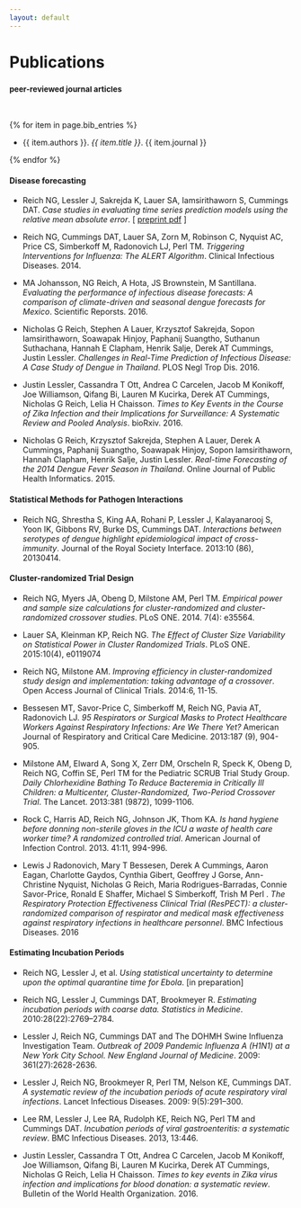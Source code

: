 ```yaml
---
layout: default
---
```


# Publications
### <small class="label"> peer-reviewed journal articles</small>

<br>

{% for item in page.bib_entries %}

- {{ item.authors }}. *{{ item.title }}*. {{ item.journal }}

{% endfor %}

#### Disease forecasting

- Reich NG, Lessler J, Sakrejda K, Lauer SA, Iamsirithaworn S, Cummings DAT.
  *Case studies in evaluating time series prediction models using the relative
  mean absolute
  error*. [ [preprint pdf](http://works.bepress.com/nicholas_reich/11) ]

- Reich NG, Cummings DAT, Lauer SA, Zorn M, Robinson C, Nyquist AC, Price CS,
  Simberkoff M, Radonovich LJ, Perl TM. *Triggering Interventions for Influenza:
  The ALERT Algorithm*. Clinical Infectious Diseases. 2014.
  
- MA Johansson, NG Reich, A Hota, JS Brownstein, M Santillana. *Evaluating the
  performance of infectious disease forecasts: A comparison of climate-driven
  and seasonal dengue forecasts for Mexico*. Scientific Reporsts. 2016.
  
- Nicholas G Reich, Stephen A Lauer, Krzysztof Sakrejda, Sopon Iamsirithaworn,
  Soawapak Hinjoy, Paphanij Suangtho, Suthanun Suthachana, Hannah E Clapham,
  Henrik Salje, Derek AT Cummings, Justin Lessler. *Challenges in Real-Time
  Prediction of Infectious Disease: A Case Study of Dengue in Thailand*. PLOS
  Negl Trop Dis. 2016.
  
- Justin Lessler, Cassandra T Ott, Andrea C Carcelen, Jacob M Konikoff, Joe
  Williamson, Qifang Bi, Lauren M Kucirka, Derek AT Cummings, Nicholas G Reich,
  Lelia H Chaisson. *Times to Key Events in the Course of Zika Infection and
  their Implications for Surveillance: A Systematic Review and Pooled Analysis*.
  bioRxiv. 2016.
  
- Nicholas G Reich, Krzysztof Sakrejda, Stephen A Lauer, Derek A Cummings,
  Paphanij Suangtho, Soawapak Hinjoy, Sopon Iamsirithaworn, Hannah Clapham,
  Henrik Salje, Justin Lessler. *Real-time Forecasting of the 2014 Dengue Fever
  Season in Thailand*. Online Journal of Public Health Informatics. 2015.
  
#### Statistical Methods for Pathogen Interactions

- Reich NG, Shrestha S, King AA, Rohani P, Lessler J, Kalayanarooj S, Yoon IK,
  Gibbons RV, Burke DS, Cummings DAT. *Interactions between serotypes of dengue
  highlight epidemiological impact of cross- immunity*. Journal of the Royal
  Society Interface. 2013:10 (86), 20130414.

#### Cluster-randomized Trial Design

- Reich NG, Myers JA, Obeng D, Milstone AM, Perl TM. *Empirical power and sample
  size calculations for cluster-randomized and cluster-randomized crossover
  studies*. PLoS ONE. 2014. 7(4): e35564.

- Lauer SA, Kleinman KP, Reich NG. *The Effect of Cluster Size Variability on
  Statistical Power in Cluster Randomized Trials*. PLoS ONE. 2015:10(4), e0119074

- Reich NG, Milstone AM. *Improving efficiency in cluster-randomized study design
  and implementation: taking advantage of a crossover*. Open Access Journal of
  Clinical Trials. 2014:6, 11-15.

- Bessesen MT, Savor-Price C, Simberkoff M, Reich NG, Pavia AT, Radonovich LJ.
  *95 Respirators or Surgical Masks to Protect Healthcare Workers Against
  Respiratory Infections: Are We There Yet?* American Journal of Respiratory and
  Critical Care Medicine. 2013:187 (9), 904-905.
  
- Milstone AM, Elward A, Song X, Zerr DM, Orscheln R, Speck K, Obeng D, Reich
  NG, Coffin SE, Perl TM for the Pediatric SCRUB Trial Study Group. *Daily
  Chlorhexidine Bathing To Reduce Bacteremia in Critically Ill Children: a
  Multicenter, Cluster-Randomized, Two-Period Crossover Trial*. The Lancet.
  2013:381 (9872), 1099-1106.
  
- Rock C, Harris AD, Reich NG, Johnson JK, Thom KA. *Is hand hygiene before
  donning non-sterile gloves in the ICU a waste of health care worker time? A
  randomized controlled trial*. American Journal of Infection Control. 2013.
  41:11, 994-996.
  
- Lewis J Radonovich, Mary T Bessesen, Derek A Cummings, Aaron Eagan, Charlotte
  Gaydos, Cynthia Gibert, Geoffrey J Gorse, Ann-Christine Nyquist, Nicholas G
  Reich, Maria Rodrigues-Barradas, Connie Savor-Price, Ronald E Shaffer, Michael
  S Simberkoff, Trish M Perl . *The Respiratory Protection Effectiveness Clinical
  Trial (ResPECT): a cluster-randomized comparison of respirator and medical
  mask effectiveness against respiratory infections in healthcare personnel*. BMC
  Infectious Diseases. 2016

#### Estimating Incubation Periods

- Reich NG, Lessler J, et al. *Using statistical uncertainty to determine upon
  the optimal quarantine time for Ebola*. [in preparation]
  
- Reich NG, Lessler J, Cummings DAT, Brookmeyer R. *Estimating incubation periods
  with coarse data. Statistics in Medicine*. 2010:28(22):2769–2784.

- Lessler J, Reich NG, Cummings DAT and The DOHMH Swine Influenza Investigation
  Team. *Outbreak of 2009 Pandemic Influenza A (H1N1) at a New York City School.
  New England Journal of Medicine*. 2009: 361(27):2628-2636.
  
- Lessler J, Reich NG, Brookmeyer R, Perl TM, Nelson KE, Cummings DAT. *A
  systematic review of the incubation periods of acute respiratory viral
  infections*. Lancet Infectious Diseases. 2009: 9(5):291–300.
  
- Lee RM, Lessler J, Lee RA, Rudolph KE, Reich NG, Perl TM and Cummings DAT.
  *Incubation periods of viral gastroenteritis: a systematic review*. BMC
  Infectious Diseases. 2013, 13:446.
  
- Justin Lessler, Cassandra T Ott, Andrea C Carcelen, Jacob M Konikoff, Joe
  Williamson, Qifang Bi, Lauren M Kucirka, Derek AT Cummings, Nicholas G Reich,
  Lelia H Chaisson. *Times to key events in Zika virus infection and implications
  for blood donation: a systematic review*. Bulletin of the World Health
  Organization. 2016.
